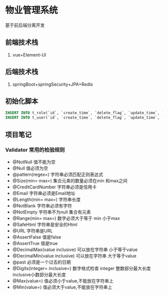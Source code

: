 # 物业管理系统

基于前后端分离开发</br>


## 前端技术栈
1. vue+Element-Ul
 

## 后端技术栈
1. springBoot+springSecurity+JPA+Redis

 
## 初始化脚本
```sql
INSERT INTO t_role(`id`, `create_time`, `delete_flag`, `update_time`, `name`, `remark`) VALUES (1, '2019-04-05 14:14:45', 0, '2019-04-05 14:14:45', '超级管理员', '我是超管,我怕谁');
INSERT INTO t_user(`id`, `create_time`, `delete_flag`, `update_time`, `email`, `password`, `phone`, `real_name`, `username`, `role_id`) VALUES (1, '2019-03-23 19:55:36', 0, '2019-03-23 19:55:36', '1010101010@qq.com', '$2a$10$cKEs3EJrpXOND7HIknIjquy0yFx990fNmFtIrW9oMpKhEMMZkwq2.', '18788779966', '张三', 'admin', 1);
```

## 项目笔记
 ### Validator 常用的检验规则
 - @NotNull 值不能为空
 - @Null 值必须为空
 - @pattern(regex=) 字符串必须匹配正则表达式
 - @Size(min= max=) 集合元素的数量必须在min 和max之间
 - @CreditCardNumber 字符串必须是信用卡
 - @Email 字符串必须是Email地址
 - @Length(min= max=) 字符串长度
 - @NotBlank  字符串必须有字符
 - @NotEmpty 字符串不为null 集合有元素
 - @Range(min= max=) 数字必须大于等于 min 小于max
 - @SafeHtml 字符串是安全的Html
 - @URL 字符串是URL
 - @AssertFalse 值是false
 - @AssertTrue  值是true
 - @DecimalMax(value inclusive) 可以放在字符串 小于等于value 
 - @DecimalMin(value inclusive) 可以放在字符串 大于等于value 
 - @past 必须是一个过去的日期
 - @Digits(integer= inclusive=) 数字格式检查 integer 整数部分最大长度 inclusive小数部分最大长度
 - @Max(value=) 值必须小于value,不能放在字符串上
 - @Min(value=) 值必须大于value,不能放在字符串上  